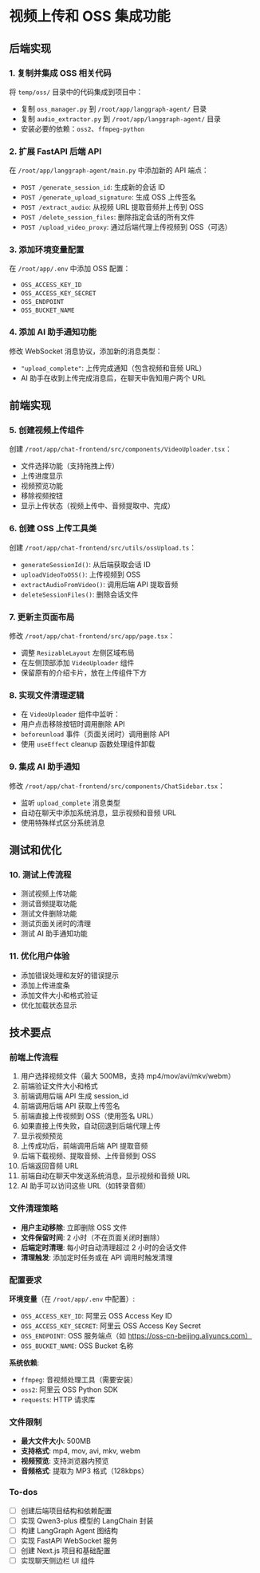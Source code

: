 <!-- ffb9be9e-9ce8-46ee-aebc-6b9c08ca074c a6f11e9e-05d1-43d8-a2c4-ec8ccaab66e9 -->
# 视频上传和 OSS 集成功能

## 后端实现

### 1. 复制并集成 OSS 相关代码

将 `temp/oss/` 目录中的代码集成到项目中：

- 复制 `oss_manager.py` 到 `/root/app/langgraph-agent/` 目录
- 复制 `audio_extractor.py` 到 `/root/app/langgraph-agent/` 目录
- 安装必要的依赖：`oss2`、`ffmpeg-python`

### 2. 扩展 FastAPI 后端 API

在 `/root/app/langgraph-agent/main.py` 中添加新的 API 端点：

- `POST /generate_session_id`: 生成新的会话 ID
- `POST /generate_upload_signature`: 生成 OSS 上传签名
- `POST /extract_audio`: 从视频 URL 提取音频并上传到 OSS
- `POST /delete_session_files`: 删除指定会话的所有文件
- `POST /upload_video_proxy`: 通过后端代理上传视频到 OSS（可选）

### 3. 添加环境变量配置

在 `/root/app/.env` 中添加 OSS 配置：

- `OSS_ACCESS_KEY_ID`
- `OSS_ACCESS_KEY_SECRET`
- `OSS_ENDPOINT`
- `OSS_BUCKET_NAME`

### 4. 添加 AI 助手通知功能

修改 WebSocket 消息协议，添加新的消息类型：

- `"upload_complete"`: 上传完成通知（包含视频和音频 URL）
- AI 助手在收到上传完成消息后，在聊天中告知用户两个 URL

## 前端实现

### 5. 创建视频上传组件

创建 `/root/app/chat-frontend/src/components/VideoUploader.tsx`：

- 文件选择功能（支持拖拽上传）
- 上传进度显示
- 视频预览功能
- 移除视频按钮
- 显示上传状态（视频上传中、音频提取中、完成）

### 6. 创建 OSS 上传工具类

创建 `/root/app/chat-frontend/src/utils/ossUpload.ts`：

- `generateSessionId()`: 从后端获取会话 ID
- `uploadVideoToOSS()`: 上传视频到 OSS
- `extractAudioFromVideo()`: 调用后端 API 提取音频
- `deleteSessionFiles()`: 删除会话文件

### 7. 更新主页面布局

修改 `/root/app/chat-frontend/src/app/page.tsx`：

- 调整 `ResizableLayout` 左侧区域布局
- 在左侧顶部添加 `VideoUploader` 组件
- 保留原有的介绍卡片，放在上传组件下方

### 8. 实现文件清理逻辑

- 在 `VideoUploader` 组件中监听：
- 用户点击移除按钮时调用删除 API
- `beforeunload` 事件（页面关闭时）调用删除 API
- 使用 `useEffect` cleanup 函数处理组件卸载

### 9. 集成 AI 助手通知

修改 `/root/app/chat-frontend/src/components/ChatSidebar.tsx`：

- 监听 `upload_complete` 消息类型
- 自动在聊天中添加系统消息，显示视频和音频 URL
- 使用特殊样式区分系统消息

## 测试和优化

### 10. 测试上传流程

- 测试视频上传功能
- 测试音频提取功能
- 测试文件删除功能
- 测试页面关闭时的清理
- 测试 AI 助手通知功能

### 11. 优化用户体验

- 添加错误处理和友好的错误提示
- 添加上传进度条
- 添加文件大小和格式验证
- 优化加载状态显示

## 技术要点

### 前端上传流程

1. 用户选择视频文件（最大 500MB，支持 mp4/mov/avi/mkv/webm）
2. 前端验证文件大小和格式
3. 前端调用后端 API 生成 session_id
4. 前端调用后端 API 获取上传签名
5. 前端直接上传视频到 OSS（使用签名 URL）
6. 如果直接上传失败，自动回退到后端代理上传
7. 显示视频预览
8. 上传成功后，前端调用后端 API 提取音频
9. 后端下载视频、提取音频、上传音频到 OSS
10. 后端返回音频 URL
11. 前端自动在聊天中发送系统消息，显示视频和音频 URL
12. AI 助手可以访问这些 URL（如转录音频）

### 文件清理策略

- **用户主动移除**: 立即删除 OSS 文件
- **文件保留时间**: 2 小时（不在页面关闭时删除）
- **后端定时清理**: 每小时自动清理超过 2 小时的会话文件
- **清理触发**: 添加定时任务或在 API 调用时触发清理

### 配置要求

**环境变量**（在 `/root/app/.env` 中配置）:

- `OSS_ACCESS_KEY_ID`: 阿里云 OSS Access Key ID
- `OSS_ACCESS_KEY_SECRET`: 阿里云 OSS Access Key Secret
- `OSS_ENDPOINT`: OSS 服务端点（如 https://oss-cn-beijing.aliyuncs.com）
- `OSS_BUCKET_NAME`: OSS Bucket 名称

**系统依赖**:

- `ffmpeg`: 音视频处理工具（需要安装）
- `oss2`: 阿里云 OSS Python SDK
- `requests`: HTTP 请求库

### 文件限制

- **最大文件大小**: 500MB
- **支持格式**: mp4, mov, avi, mkv, webm
- **视频预览**: 支持浏览器内预览
- **音频格式**: 提取为 MP3 格式（128kbps）

### To-dos

- [ ] 创建后端项目结构和依赖配置
- [ ] 实现 Qwen3-plus 模型的 LangChain 封装
- [ ] 构建 LangGraph Agent 图结构
- [ ] 实现 FastAPI WebSocket 服务
- [ ] 创建 Next.js 项目和基础配置
- [ ] 实现聊天侧边栏 UI 组件